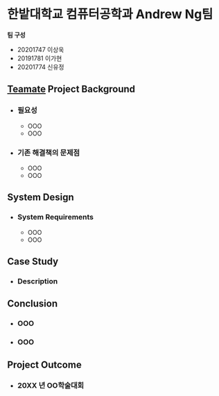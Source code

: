 # 한밭대학교 컴퓨터공학과 Andrew Ng팀

**팀 구성**
- 20201747 이상욱 
- 20191781 이가현
- 20201774 신유정

## <u>Teamate</u> Project Background
- ### 필요성
  - OOO
  - OOO
- ### 기존 해결책의 문제점
  - OOO
  - OOO
  
## System Design
  - ### System Requirements
    - OOO
    - OOO
    
## Case Study
  - ### Description
  
  
## Conclusion
  - ### OOO
  - ### OOO
  
## Project Outcome
- ### 20XX 년 OO학술대회 
